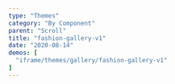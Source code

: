 ```yaml
---
type: "Themes"
category: "By Component"
parent: "Scroll"
title: "fashion-gallery-v1"
date: "2020-08-14"
demos: [
  "iframe/themes/gallery/fashion-gallery-v1"
]
---
```

